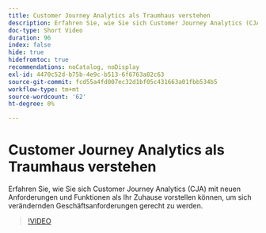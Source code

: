 ```yaml
---
title: Customer Journey Analytics als Traumhaus verstehen
description: Erfahren Sie, wie Sie sich Customer Journey Analytics (CJA) mit neuen Anforderungen und Funktionen als Ihr Zuhause vorstellen können, um sich verändernden Geschäftsanforderungen gerecht zu werden.
doc-type: Short Video
duration: 96
index: false
hide: true
hidefromtoc: true
recommendations: noCatalog, noDisplay
exl-id: 4470c52d-b75b-4e9c-b513-6f6763a02c63
source-git-commit: fcd55a4fd007ec32d1bf05c431663a01fbb534b5
workflow-type: tm+mt
source-wordcount: '62'
ht-degree: 0%

---
```


# Customer Journey Analytics als Traumhaus verstehen

Erfahren Sie, wie Sie sich Customer Journey Analytics (CJA) mit neuen Anforderungen und Funktionen als Ihr Zuhause vorstellen können, um sich verändernden Geschäftsanforderungen gerecht zu werden.

<!-- 62_S113_3442460_95_understanding-customer-journey-analytics-as-your-dream-home -->
>[!VIDEO](https://video.tv.adobe.com/v/3462977/?learn=on&enablevpops=true&captions=ger)
